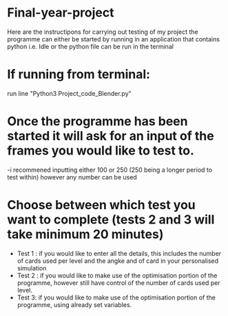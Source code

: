 # Final-year-project
Here are the instructipons for carrying out testing of my project
the programme can either be started by running in an application that contains python i.e. Idle or the python file can be run in the terminal

# If running from terminal:
run line "Python3 Project_code_Blender.py"

# Once the programme has been started it will ask for an input of the frames you would like to test to.
-i recommened inputting either 100 or 250 (250 being a longer period to test within) however any number can be used

# Choose between which test you want to complete (tests 2 and 3 will take minimum 20 minutes)
- Test 1 : if you would like to enter all the details, this includes the number of cards used per level and the  angke and of card in your personalised simulation
- Test 2 : if you would like to make use of the optimisation portion of the programme, however still have control of the number of cards used per level.
- Test 3: if you would like to make use of the optimisation portion of the programme, using already set variables.
